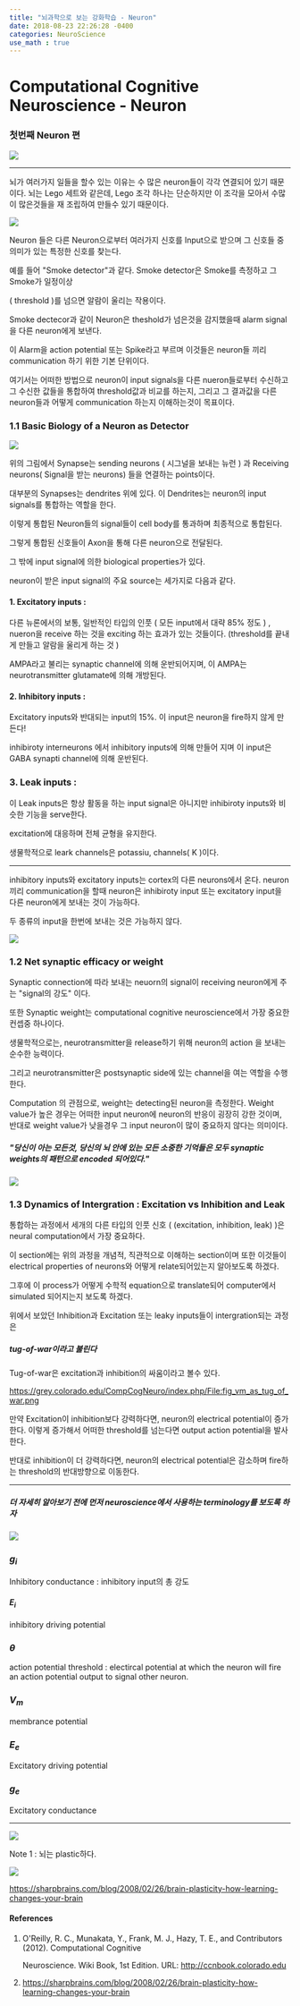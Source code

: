 ```yaml
---
title: "뇌과학으로 보는 강화학습 - Neuron"
date: 2018-08-23 22:26:28 -0400
categories: NeuroScience
use_math : true
---
```




# Computational Cognitive Neuroscience - Neuron 

### 첫번째 Neuron 편 





<img src="https://www.dropbox.com/s/lvjrfnyarzcm6rv/Screenshot%202018-08-19%2020.35.47.png?raw=1">



---



뇌가 여러가지 일들을 할수 있는 이유는 수 많은 neuron들이 각각 연결되어 있기 때문이다. 
 뇌는 Lego 세트와 같은데, Lego 조각 하나는 단순하지만 이 조각을 모아서 수많이 많은것들을 재 조립하여 만들수 있기 때문이다. 



<img src="https://www.dropbox.com/s/tfzhw3zrw8sk264/Screenshot%202018-08-19%2021.23.38.png?raw=1">




Neuron 들은 다른 Neuron으로부터 여러가지 신호를 Input으로 받으며 그 신호들 중 의미가 있는 특정한 신호를 찾는다. 



예를 들어 "Smoke detector"과 같다.  Smoke detector은 Smoke를 측정하고 그 Smoke가 일정이상 

( threshold )를 넘으면 알람이 울리는 작용이다. 

Smoke dectecor과 같이 Neuron은 theshold가 넘은것을 감지했을때 alarm signal을 다른 neuron에게 보낸다. 

이 Alarm을 action potential 또는 Spike라고 부르며 이것들은 neuron들 끼리 communication 하기 위한 기본 단위이다. 



여기서는 어떠한 방법으로 neuron이 input signals을 다른 nueron들로부터 수신하고 그 수신한 값들을 통합하여 threshold값과 비교를 하는지, 그리고 그 결과값을 다른 neuron들과 어떻게 communication 하는지 이해하는것이 목표이다. 





### 1.1 Basic Biology of a Neuron as Detector



<img src="https://www.dropbox.com/s/28xsg6q7atd5zg7/Screenshot%202018-08-19%2022.38.48.png?raw=1">



위의 그림에서 Synapse는 sending neurons ( 시그널을 보내는 뉴런 ) 과 Receiving neurons( Signal을 받는 neurons) 들을 연결하는 points이다. 



대부분의 Synapses는 dendrites 위에 있다. 이 Dendrites는 neuron의  input signals를 통합하는 역할을 한다.



이렇게 통합된 Neuron들의 signal들이 cell body를 통과하며 최종적으로 통합된다. 



그렇게 통합된 신호들이 Axon을 통해 다른 neuron으로 전달된다. 



그 밖에 input signal에 의한 biological properties가 있다.

neuron이 받은 input signal의 주요 source는 세가지로 다음과 같다. 



#### 1. Excitatory inputs : 

다른 뉴론에서의 보통, 일반적인 타입의 인풋 ( 모든 input에서 대략 85% 정도 ) , nueron을 receive 하는 것을 exciting 하는 효과가 있는 것들이다. (threshold를 끝내게 만들고 알람을 울리게 하는 것 ) 

AMPA라고 불리는 synaptic channel에 의해 운반되어지며, 이 AMPA는 neurotransmitter glutamate에 의해 개방된다. 



#### 2. Inhibitory inputs : 

Excitatory inputs와 반대되는 input의 15%. 이 input은 neuron을 fire하지 않게 만든다! 



inhibiroty interneurons 에서 inhibitory inputs에 의해 만들어 지며 이 input은 GABA synapti channel에 의해 운반된다. 



### 3. Leak inputs : 

이 Leak inputs은 항상 활동을 하는 input signal은 아니지만 inhibiroty inputs와 비슷한 기능을 serve한다. 

excitation에 대응하며 전체 균형을 유지한다. 

생물학적으로 leark channels은 potassiu, channels( K )이다. 

---

inhibitory inputs와 excitatory inputs는 cortex의 다른 neurons에서 온다. neuron 끼리 communication을 할때 neuron은 inhibiroty input 또는 excitatory input을 다른 neuron에게 보내는 것이 가능하다. 

두 종류의 input을 한번에 보내는 것은 가능하지 않다. 









<img src="https://www.dropbox.com/s/uyrvjvekqmfpsn2/Screenshot%202018-08-20%2000.31.37.png?raw=1">







### 1.2 Net synaptic efficacy or weight

 

Synaptic connection에 따라 보내는 neuorn의 signal이 receiving neuron에게 주는 "signal의 강도" 이다.



또한 Synaptic weight는 computational cognitive neuroscience에서 가장 중요한 컨셉중 하나이다. 

생물학적으로는, neurotransmitter을 release하기 위해 neuron의 action 을 보내는  순수한 능력이다. 

그리고 neurotransmitter은 postsynaptic side에 있는  channel을 여는 역할을 수행한다. 

Computation 의 관점으로, weight는 detecting된 neuron을 측정한다. Weight value가 높은 경우는 어떠한 input neuron에 neuron의 반응이 굉장히 강한 것이며, 반대로 weight value가 낮을경우 그 input neuron이 많이 중요하지 않다는 의미이다. 



##### "당신이 아는 모든것, 당신의 뇌 안에 있는 모든 소중한 기억들은 모두 synaptic weights의 패턴으로 encoded 되어있다."





<img src="https://www.dropbox.com/s/eq9k7l58360ps0e/Screenshot%202018-08-20%2004.56.41.png?raw=1">





### 1.3 Dynamics of Intergration : Excitation vs Inhibition and Leak

통합하는 과정에서 세개의 다른 타입의 인풋 신호 ( (excitation, inhibition, leak) )은 neural computation에서 가장 중요하다.

이 section에는 위의 과정을 개념적, 직관적으로 이해하는 section이며 또한 이것들이 electrical properties of neurons와 어떻게 relate되어있는지 알아보도록 하겠다. 

그후에 이 process가 어떻게 수학적 equation으로 translate되어 computer에서 simulated 되어지는지 보도록 하겠다. 

위에서 보았던 Inhibition과 Excitation 또는 leaky inputs들이 intergration되는 과정은 

##### tug-of-war이라고 불린다

Tug-of-war은 excitation과 inhibition의 싸움이라고 볼수 있다.

https://grey.colorado.edu/CompCogNeuro/index.php/File:fig_vm_as_tug_of_war.png



만약 Excitation이 inhibition보다 강력하다면, neuron의 electrical potential이 증가한다. 이렇게 증가해서 어떠한 threshold를 넘는다면 output action potential을 발사한다. 

반대로 inhibition이 더 강력하다면, neuron의 electrical potential은 감소하며 fire하는 threshold의 반대방향으로 이동한다. 

---

#####  더 자세히 알아보기 전에 먼저 neuroscience에서 사용하는 terminology를 보도록 하자 





<img src="https://www.dropbox.com/s/v47szwp1p6virw8/Screenshot%202018-08-22%2004.40.50.png?raw=1">



### $g_i$ 

Inhibitory conductance : inhibitory input의 총 강도 



####  $E_i$

inhibitory driving potential



### $\theta$

action potential threshold : electircal potential at which the neuron will fire an action potential output to signal other neuron. 



### $V_m$

membrance potential 



### $E_e$

Excitatory driving potential 



### $g_e$

Excitatory conductance 





---

<img src="https://www.dropbox.com/s/y8hlx5tvr8awiyz/Screenshot%202018-08-22%2004.45.25.png?raw=1">

















Note 1 : 뇌는 plastic하다. 

<img src="https://www.dropbox.com/s/pdh8mvmigio7u79/Screenshot%202018-08-19%2020.28.00.png?raw=1">














https://sharpbrains.com/blog/2008/02/26/brain-plasticity-how-learning-changes-your-brain





#### References

 

1. O'Reilly, R. C., Munakata, Y., Frank, M. J., Hazy, T. E., and Contributors (2012). Computational Cognitive 

   Neuroscience. Wiki Book, 1st Edition. URL: http://ccnbook.colorado.edu 

2. https://sharpbrains.com/blog/2008/02/26/brain-plasticity-how-learning-changes-your-brain

